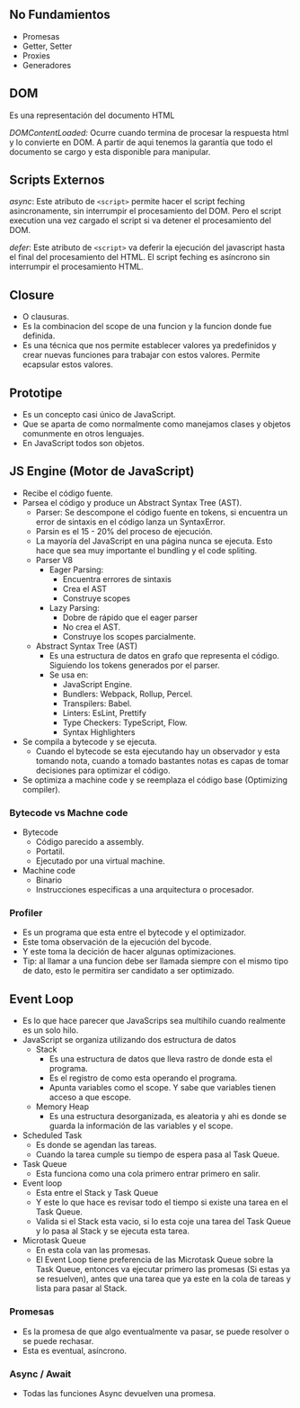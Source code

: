 ## No Fundamientos

* Promesas
* Getter, Setter
* Proxies
* Generadores


## DOM

Es una representación del documento HTML

*DOMContentLoaded:* Ocurre cuando termina de procesar la respuesta html y lo convierte en DOM. A partir de aqui tenemos la garantía que todo el documento se cargo y esta disponible para manipular.

## Scripts Externos

*async*: Este atributo de `<script>` permite hacer el script feching asincronamente, sin interrumpir el procesamiento del DOM. Pero el script execution una vez cargado el script si va detener el procesamiento del DOM.

*defer*: Este atributo de `<script>` va deferir la ejecución del javascript hasta el final del procesamiento del HTML. El script feching es asíncrono sin interrumpir el procesamiento HTML.

## Closure

* O clausuras.
* Es la combinacion del scope de una funcion y la funcion donde fue definida.
* Es una técnica que nos permite establecer valores ya predefinidos y crear nuevas funciones para trabajar con estos valores. Permite ecapsular estos valores.

## Prototipe

* Es un concepto casi único de JavaScript.
* Que se aparta de como normalmente como manejamos clases y objetos comunmente en otros lenguajes.
* En JavaScript todos son objetos.

## JS Engine (Motor de JavaScript)

* Recibe el código fuente.
* Parsea el código y produce un Abstract Syntax Tree (AST).
  * Parser: Se descompone el código fuente en tokens, si encuentra un error de sintaxis en el código lanza un SyntaxError.
  * Parsin es el 15 - 20% del proceso de ejecución.
  * La mayoría del JavaScript en una página nunca se ejecuta. Esto hace que sea muy importante el bundling y el code spliting.
  * Parser V8
    * Eager Parsing:
      * Encuentra errores de sintaxis
      * Crea el AST
      * Construye scopes
    * Lazy Parsing:
      * Dobre de rápido que el eager parser
      * No crea el AST.
      * Construye los scopes parcialmente.
  * Abstract Syntax Tree (AST)
    * Es una estructura de datos en grafo que representa el código. Siguiendo los tokens generados por el parser.
    * Se usa en:
      * JavaScript Engine.
      * Bundlers: Webpack, Rollup, Percel.
      * Transpilers: Babel.
      * Linters: EsLint, Prettify
      * Type Checkers: TypeScript, Flow.
      * Syntax Highlighters
* Se compila a bytecode y se ejecuta.
  * Cuando el bytecode se esta ejecutando hay un observador y esta tomando nota, cuando a tomado bastantes notas es capas de tomar decisiones para optimizar el código.
* Se optimiza a machine code y se reemplaza el código base (Optimizing compiler).

### Bytecode vs Machne code

* Bytecode
  * Código parecido a assembly.
  * Portatil.
  * Ejecutado por una virtual machine.
* Machine code
  * Binario
  * Instrucciones especificas a una arquitectura o procesador.

### Profiler

* Es un programa que esta entre el bytecode y el optimizador.
* Este toma observación de la ejecución del bycode.
* Y este toma la decición de hacer algunas optimizaciones.
* Tip: al llamar a una funcion debe ser llamada siempre con el mismo tipo de dato, esto le permitira ser candidato a ser optimizado.

## Event Loop

* Es lo que hace parecer que JavaScrips sea multihilo cuando realmente es un solo hilo.
* JavaScript se organiza utilizando dos estructura de datos
  * Stack
    * Es una estructura de datos que lleva rastro de donde esta el programa.
    * Es el registro de como esta operando el programa.
    * Apunta  variables como el scope. Y sabe que variables tienen acceso a que escope.
  * Memory Heap
    * Es una estructura desorganizada, es aleatoria y ahi es donde se guarda la información de las variables y el scope.
* Scheduled Task
  * Es donde se agendan las tareas.
  * Cuando la tarea cumple su tiempo de espera pasa al Task Queue.
* Task Queue
  * Esta funciona como una cola primero entrar primero en salir.
* Event loop
  * Esta entre el Stack y Task Queue
  * Y este lo que hace es revisar todo el tiempo si existe una tarea en el Task Queue.
  * Valida si el Stack esta vacio, si lo esta coje una tarea del Task Queue y lo pasa al Stack y se ejecuta esta tarea.
* Microtask Queue
  * En esta cola van las promesas.
  * El Event Loop tiene preferencia de las Microtask Queue sobre la Task Queue, entonces va ejecutar primero las promesas (Si estas ya se resuelven), antes que una tarea que ya este en la cola de tareas y lista para pasar al Stack.

### Promesas

* Es la promesa de que algo eventualmente va pasar, se puede resolver o se puede rechasar.
* Esta es eventual, asíncrono.

### Async / Await

* Todas las funciones Async devuelven una promesa.

